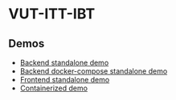 # VUT-ITT-IBT

## Demos

* [Backend standalone demo](backend/StandAloneDemo.md)
* [Backend docker-compose standalone demo](backend/StandAloneDemoDC.md)
* [Frontend standalone demo](frontend/StandAloneDemo.md)
* [Containerized demo](frontend/ContainerizedDemo.md)
